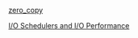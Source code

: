 [zero_copy](https://www.linuxjournal.com/article/6345)

[I/O Schedulers and I/O Performance](https://www.oreilly.com/library/view/linux-system-programming/0596009585/ch04s06.html)
